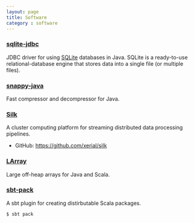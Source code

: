 ```yaml
---
layout: page
title: Software
category : software
---
```


### [sqlite-jdbc](https://bitbucket.org/xerial/sqlite-jdbc)
JDBC driver for using [SQLite](http://sqlite.org) databases in Java. SQLite is a ready-to-use relational-database engine that stores data into a single file (or multiple files).

### [snappy-java](https://github.com/xerial/snappy-java)
Fast compressor and decompressor for Java.

### [Silk](http://xerial.org/silk)
A cluster computing platform for streaming distributed data processing pipelines.

* GitHub: <https://github.com/xerial/silk>

### [LArray](https://github.com/xerial/larray) 
Large off-heap arrays for Java and Scala.

### [sbt-pack](https://github.com/xerial/sbt-pack)
A sbt plugin for creating distirbutable Scala packages.


    $ sbt pack


